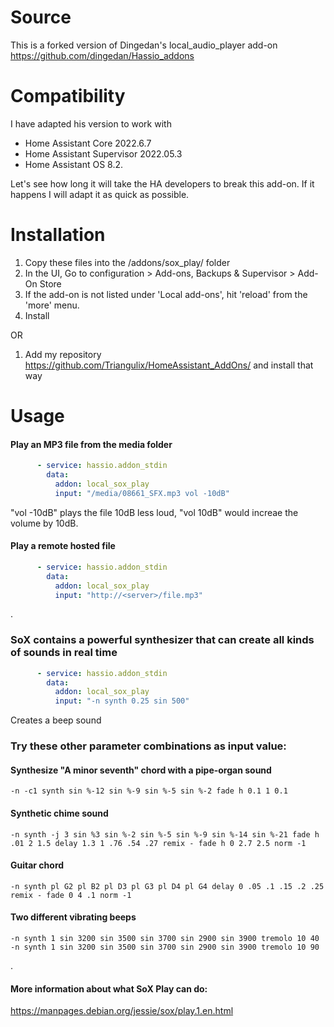# Source
This is a forked version of Dingedan's local_audio_player add-on
https://github.com/dingedan/Hassio_addons

# Compatibility
I have adapted his version to work with

- Home Assistant Core 2022.6.7
- Home Assistant Supervisor 2022.05.3
- Home Assistant OS 8.2.

Let's see how long it will take the HA developers to break this add-on. If it happens I will adapt it as quick as possible.


# Installation
1. Copy these files into the /addons/sox_play/ folder
2. In the UI, Go to configuration > Add-ons, Backups & Supervisor > Add-On Store
3. If the add-on is not listed under 'Local add-ons', hit 'reload' from the 'more' menu. 
4. Install

OR
1. Add my repository https://github.com/Triangulix/HomeAssistant_AddOns/ and install that way

# Usage
#### Play an MP3 file from the media folder
```yaml
      - service: hassio.addon_stdin
        data:        
          addon: local_sox_play
          input: "/media/08661_SFX.mp3 vol -10dB"
```
"vol -10dB" plays the file 10dB less loud, "vol 10dB" would increae the volume by 10dB.

#### Play a remote hosted file
```yaml
      - service: hassio.addon_stdin
        data:        
          addon: local_sox_play
          input: "http://<server>/file.mp3"
```

.

### SoX contains a powerful synthesizer that can create all kinds of sounds in real time
```yaml
      - service: hassio.addon_stdin
        data:        
          addon: local_sox_play
          input: "-n synth 0.25 sin 500"
```
Creates a beep sound

### Try these other parameter combinations as input value:

#### Synthesize "A minor seventh" chord with a pipe-organ sound
```
-n -c1 synth sin %-12 sin %-9 sin %-5 sin %-2 fade h 0.1 1 0.1
```

#### Synthetic chime sound
```
-n synth -j 3 sin %3 sin %-2 sin %-5 sin %-9 sin %-14 sin %-21 fade h .01 2 1.5 delay 1.3 1 .76 .54 .27 remix - fade h 0 2.7 2.5 norm -1
```

#### Guitar chord
```
-n synth pl G2 pl B2 pl D3 pl G3 pl D4 pl G4 delay 0 .05 .1 .15 .2 .25 remix - fade 0 4 .1 norm -1
```

#### Two different vibrating beeps
```
-n synth 1 sin 3200 sin 3500 sin 3700 sin 2900 sin 3900 tremolo 10 40
-n synth 1 sin 3200 sin 3500 sin 3700 sin 2900 sin 3900 tremolo 10 90
```

.

#### More information about what SoX Play can do:
https://manpages.debian.org/jessie/sox/play.1.en.html


